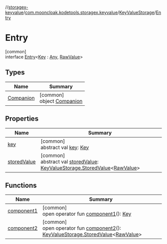 //[storagex-keyvalue](../../../../index.md)/[com.mooncloak.kodetools.storagex.keyvalue](../../index.md)/[KeyValueStorage](../index.md)/[Entry](index.md)

# Entry

[common]\
interface [Entry](index.md)&lt;[Key](index.md) : [Any](https://kotlinlang.org/api/latest/jvm/stdlib/kotlin/-any/index.html), [RawValue](index.md)&gt;

## Types

| Name | Summary |
|---|---|
| [Companion](-companion/index.md) | [common]<br>object [Companion](-companion/index.md) |

## Properties

| Name | Summary |
|---|---|
| [key](key.md) | [common]<br>abstract val [key](key.md): [Key](index.md) |
| [storedValue](stored-value.md) | [common]<br>abstract val [storedValue](stored-value.md): [KeyValueStorage.StoredValue](../-stored-value/index.md)&lt;[RawValue](index.md)&gt; |

## Functions

| Name | Summary |
|---|---|
| [component1](component1.md) | [common]<br>open operator fun [component1](component1.md)(): [Key](index.md) |
| [component2](component2.md) | [common]<br>open operator fun [component2](component2.md)(): [KeyValueStorage.StoredValue](../-stored-value/index.md)&lt;[RawValue](index.md)&gt; |

